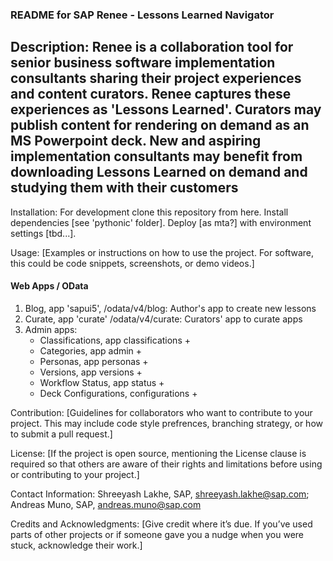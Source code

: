 ### README for SAP Renee - Lessons Learned Navigator ###

## Description: Renee is a collaboration tool for senior business software implementation consultants sharing their project experiences and content curators. Renee captures these experiences as 'Lessons Learned'. Curators may publish content for rendering on demand as an MS Powerpoint deck. New and aspiring implementation consultants may benefit from downloading Lessons Learned on demand and studying them with their customers ##   

Installation: For development clone this repository from here. Install dependencies [see 'pythonic' folder]. Deploy [as mta?] with  environment settings [tbd...].


Usage: [Examples or instructions on how to use the project. For software, this could be code snippets, screenshots, or demo videos.]

#### Web Apps / OData 

1. Blog, app 'sapui5', /odata/v4/blog: Author's app to create new lessons
2. Curate, app 'curate' /odata/v4/curate: Curators' app to curate apps 
3. Admin apps:
    * Classifications, app classifications +
    * Categories, app admin + 
    * Personas, app personas +
    * Versions, app versions +
    * Workflow Status, app status +
    * Deck Configurations, configurations +

Contribution: [Guidelines for collaborators who want to contribute to your project. This may include code style prefrences, branching strategy, or how to submit a pull request.]


License: [If the project is open source, mentioning the License clause is required so that others are aware of their rights and limitations before using or contributing to your project.]


Contact Information: Shreeyash Lakhe, SAP, shreeyash.lakhe@sap.com; Andreas Muno, SAP, andreas.muno@sap.com  


Credits and Acknowledgments: [Give credit where it’s due. If you’ve used parts of other projects or if someone gave you a nudge when you were stuck, acknowledge their work.]

